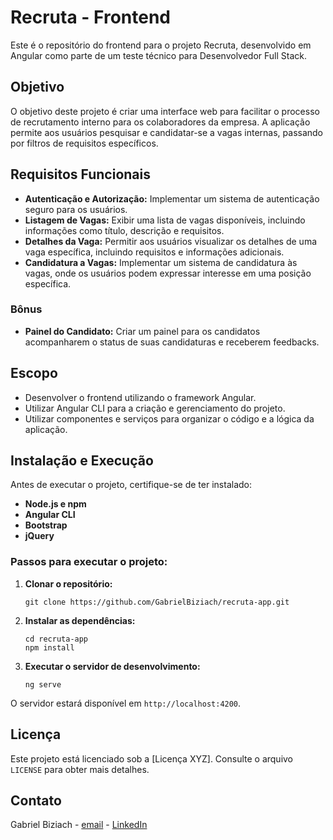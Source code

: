 # Recruta - Frontend

Este é o repositório do frontend para o projeto Recruta, desenvolvido em Angular como parte de um teste técnico para Desenvolvedor Full Stack.

## Objetivo

O objetivo deste projeto é criar uma interface web para facilitar o processo de recrutamento interno para os colaboradores da empresa. A aplicação permite aos usuários pesquisar e candidatar-se a vagas internas, passando por filtros de requisitos específicos.

## Requisitos Funcionais

- **Autenticação e Autorização:** Implementar um sistema de autenticação seguro para os usuários.
- **Listagem de Vagas:** Exibir uma lista de vagas disponíveis, incluindo informações como título, descrição e requisitos.
- **Detalhes da Vaga:** Permitir aos usuários visualizar os detalhes de uma vaga específica, incluindo requisitos e informações adicionais.
- **Candidatura a Vagas:** Implementar um sistema de candidatura às vagas, onde os usuários podem expressar interesse em uma posição específica.

### Bônus

- **Painel do Candidato:** Criar um painel para os candidatos acompanharem o status de suas candidaturas e receberem feedbacks.

## Escopo

- Desenvolver o frontend utilizando o framework Angular.
- Utilizar Angular CLI para a criação e gerenciamento do projeto.
- Utilizar componentes e serviços para organizar o código e a lógica da aplicação.

## Instalação e Execução

Antes de executar o projeto, certifique-se de ter instalado:

- **Node.js e npm**
- **Angular CLI**
- **Bootstrap**
- **jQuery**

### Passos para executar o projeto:

1. **Clonar o repositório:**

   ```
   git clone https://github.com/GabrielBiziach/recruta-app.git
   ```

2. **Instalar as dependências:**

   ```
   cd recruta-app
   npm install
   ```

3. **Executar o servidor de desenvolvimento:**

   ```
   ng serve
   ```

O servidor estará disponível em `http://localhost:4200`.

## Licença

Este projeto está licenciado sob a [Licença XYZ]. Consulte o arquivo `LICENSE` para obter mais detalhes.

## Contato

Gabriel Biziach - [email](gabrielbiziach@gmail.com) - [LinkedIn](https://www.linkedin.com/in/gabriel-biziach-rodrigues/)
